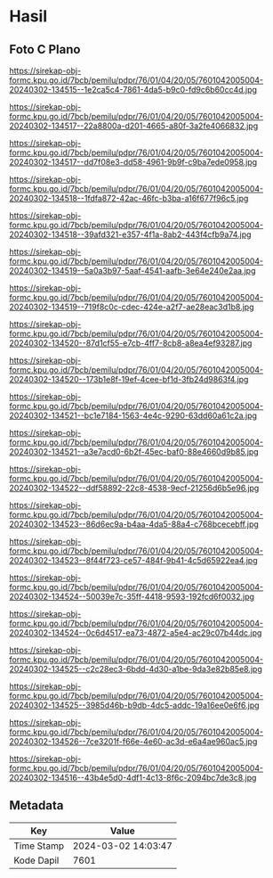 # Hasil

## Foto C Plano

https://sirekap-obj-formc.kpu.go.id/7bcb/pemilu/pdpr/76/01/04/20/05/7601042005004-20240302-134515--1e2ca5c4-7861-4da5-b9c0-fd9c6b60cc4d.jpg

https://sirekap-obj-formc.kpu.go.id/7bcb/pemilu/pdpr/76/01/04/20/05/7601042005004-20240302-134517--22a8800a-d201-4665-a80f-3a2fe4066832.jpg

https://sirekap-obj-formc.kpu.go.id/7bcb/pemilu/pdpr/76/01/04/20/05/7601042005004-20240302-134517--dd7f08e3-dd58-4961-9b9f-c9ba7ede0958.jpg

https://sirekap-obj-formc.kpu.go.id/7bcb/pemilu/pdpr/76/01/04/20/05/7601042005004-20240302-134518--1fdfa872-42ac-46fc-b3ba-a16f677f96c5.jpg

https://sirekap-obj-formc.kpu.go.id/7bcb/pemilu/pdpr/76/01/04/20/05/7601042005004-20240302-134518--39afd321-e357-4f1a-8ab2-443f4cfb9a74.jpg

https://sirekap-obj-formc.kpu.go.id/7bcb/pemilu/pdpr/76/01/04/20/05/7601042005004-20240302-134519--5a0a3b97-5aaf-4541-aafb-3e64e240e2aa.jpg

https://sirekap-obj-formc.kpu.go.id/7bcb/pemilu/pdpr/76/01/04/20/05/7601042005004-20240302-134519--719f8c0c-cdec-424e-a2f7-ae28eac3d1b8.jpg

https://sirekap-obj-formc.kpu.go.id/7bcb/pemilu/pdpr/76/01/04/20/05/7601042005004-20240302-134520--87d1cf55-e7cb-4ff7-8cb8-a8ea4ef93287.jpg

https://sirekap-obj-formc.kpu.go.id/7bcb/pemilu/pdpr/76/01/04/20/05/7601042005004-20240302-134520--173b1e8f-19ef-4cee-bf1d-3fb24d9863f4.jpg

https://sirekap-obj-formc.kpu.go.id/7bcb/pemilu/pdpr/76/01/04/20/05/7601042005004-20240302-134521--bc1e7184-1563-4e4c-9290-63dd60a61c2a.jpg

https://sirekap-obj-formc.kpu.go.id/7bcb/pemilu/pdpr/76/01/04/20/05/7601042005004-20240302-134521--a3e7acd0-6b2f-45ec-baf0-88e4660d9b85.jpg

https://sirekap-obj-formc.kpu.go.id/7bcb/pemilu/pdpr/76/01/04/20/05/7601042005004-20240302-134522--ddf58892-22c8-4538-9ecf-21256d6b5e96.jpg

https://sirekap-obj-formc.kpu.go.id/7bcb/pemilu/pdpr/76/01/04/20/05/7601042005004-20240302-134523--86d6ec9a-b4aa-4da5-88a4-c768bcecebff.jpg

https://sirekap-obj-formc.kpu.go.id/7bcb/pemilu/pdpr/76/01/04/20/05/7601042005004-20240302-134523--8f44f723-ce57-484f-9b41-4c5d65922ea4.jpg

https://sirekap-obj-formc.kpu.go.id/7bcb/pemilu/pdpr/76/01/04/20/05/7601042005004-20240302-134524--50039e7c-35ff-4418-9593-192fcd6f0032.jpg

https://sirekap-obj-formc.kpu.go.id/7bcb/pemilu/pdpr/76/01/04/20/05/7601042005004-20240302-134524--0c6d4517-ea73-4872-a5e4-ac29c07b44dc.jpg

https://sirekap-obj-formc.kpu.go.id/7bcb/pemilu/pdpr/76/01/04/20/05/7601042005004-20240302-134525--c2c28ec3-6bdd-4d30-a1be-9da3e82b85e8.jpg

https://sirekap-obj-formc.kpu.go.id/7bcb/pemilu/pdpr/76/01/04/20/05/7601042005004-20240302-134525--3985d46b-b9db-4dc5-addc-19a16ee0e6f6.jpg

https://sirekap-obj-formc.kpu.go.id/7bcb/pemilu/pdpr/76/01/04/20/05/7601042005004-20240302-134526--7ce3201f-f66e-4e60-ac3d-e6a4ae960ac5.jpg

https://sirekap-obj-formc.kpu.go.id/7bcb/pemilu/pdpr/76/01/04/20/05/7601042005004-20240302-134516--43b4e5d0-4df1-4c13-8f6c-2094bc7de3c8.jpg


## Metadata

| Key        | Value               |
| ---------- | ------------------- |
| Time Stamp | 2024-03-02 14:03:47 |
| Kode Dapil | 7601                |



